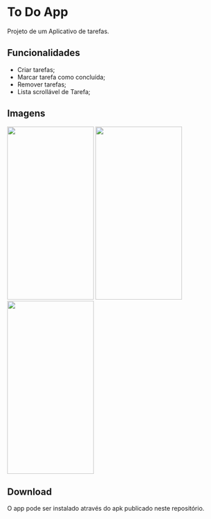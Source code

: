 # To Do App

Projeto de um Aplicativo de tarefas.

## Funcionalidades
- Criar tarefas;
- Marcar tarefa como concluída;
- Remover tarefas;
- Lista scrollável de Tarefa;

## Imagens
<img src="https://github.com/JoaoVtrxx/ToDoApp/assets/106991499/e9b2c244-e692-45eb-82dd-adad5679a508" width="200" height="400"/>
<img src="https://github.com/JoaoVtrxx/ToDoApp/assets/106991499/59529cff-12d9-4d64-85a2-1589ddbab07a" width="200" height="400" />
<img src="https://github.com/JoaoVtrxx/ToDoApp/assets/106991499/c0501853-23b4-4650-8cd9-f3dd4db35f59" width="200" height="400" />


## Download
O app pode ser instalado através do apk publicado neste repositório.
